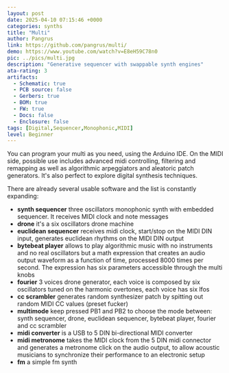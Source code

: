 ```yaml
---
layout: post
date: 2025-04-10 07:15:46 +0000
categories: synths
title: "Multi"
author: Pangrus
link: https://github.com/pangrus/multi/
demo: https://www.youtube.com/watch?v=E8eH59C78n0
pic: ../pics/multi.jpg
description: "Generative sequencer with swappable synth engines"
ata-rating: 3
artifacts:
  - Schematic: true
  - PCB source: false
  - Gerbers: true
  - BOM: true
  - FW: true
  - Docs: false
  - Enclosure: false
tags: [Digital,Sequencer,Monophonic,MIDI]
level: Beginner
---
```


You can program your multi as you need, using the Arduino IDE. On the MIDI side, possible use includes advanced midi controlling, filtering and remapping as well as algorithmic arpeggiators and aleatoric patch generators. It's also perfect to explore digital synthesis techniques.

There are already several usable software and the list is constantly expanding:
- **synth sequencer** three oscillators monophonic synth with embedded sequencer. It receives MIDI clock and note messages
- **drone** it's a six oscillators drone machine
- **euclidean sequencer** receives midi clock, start/stop on the MIDI DIN input, generates euclidean rhythms on the MIDI DIN output
- **bytebeat player** allows to play algorithmic music with no instruments and no real oscillators but a math expression that creates an audio output waveform as a function of time, processed 8000 times per second. The expression has six parameters accessible through the multi knobs
- **fourier** 3 voices drone generator, each voice is composed by six oscillators tuned on the harmonic overtones, each voice has six lfos
- **cc scrambler** generates random synthesizer patch by spitting out random MIDI CC values (preset fucker)
- **multimode** keep pressed PB1 and PB2 to choose the mode between: synth sequencer, drone, euclidean sequencer, bytebeat player, fourier and cc scrambler
- **midi converter** is a USB to 5 DIN bi-directional MIDI converter
- **midi metronome** takes the MIDI clock from the 5 DIN midi connector and generates a metronome click on the audio output, to allow acoustic musicians to synchronize their performance to an electronic setup
- **fm** a simple fm synth